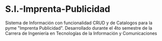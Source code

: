 # S.I.-Imprenta-Publicidad
Sistema de Información con funcionalidad CRUD y de Catalogos para la pyme "Imprenta Publicidad". Desarrollado durante el 4to semestre de la Carrera de Ingeniería en Tecnologías de la Información y Comunicaciones
